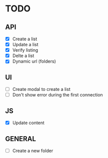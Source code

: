 # TODO
## API
- [x] Create a list
- [x] Update a list
- [x] Verify listing
- [x] Delte a list
- [x] Dynamic url (folders)

## UI
- [ ] Create modal to create a list
- [ ] Don't show error during the first connection

## JS
- [x] Update content

## GENERAL
- [ ] Create a new folder
